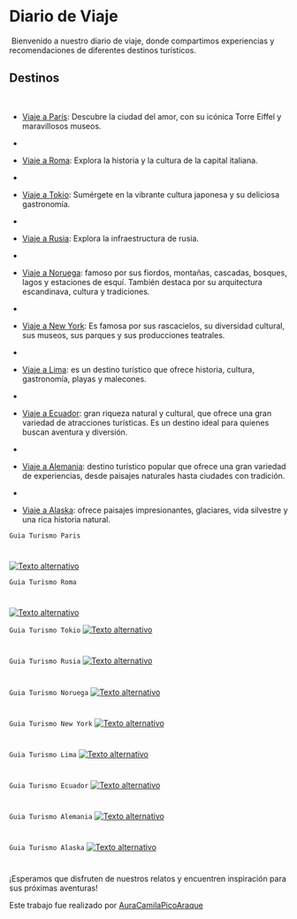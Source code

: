 # Diario de Viaje
​
Bienvenido a nuestro diario de viaje, donde compartimos experiencias y recomendaciones de diferentes destinos turísticos.
​
## Destinos
​
- [Viaje a París](https://github.com/AuraCamilaPicoAraque/DiarioDeViaje/blob/master/entradas/paris.md "paris.md"): Descubre la ciudad del amor, con su icónica Torre Eiffel y maravillosos museos.
- 
- [Viaje a Roma](https://github.com/AuraCamilaPicoAraque/DiarioDeViaje/blob/master/entradas/roma.md "roma.md"): Explora la historia y la cultura de la capital italiana.
- 
- [Viaje a Tokio](https://github.com/AuraCamilaPicoAraque/DiarioDeViaje/blob/master/entradas/tokio.md "tokio.md"): Sumérgete en la vibrante cultura japonesa y su deliciosa gastronomía.
- 
- [Viaje a Rusia](https://github.com/AuraCamilaPicoAraque/DiarioDeViaje/blob/master/entradas/rusia.md "rusia.md"): Explora la infraestructura de rusia.
- 
- [Viaje a Noruega](https://github.com/AuraCamilaPicoAraque/DiarioDeViaje/blob/master/entradas/noruega.md "noruega.md"):  famoso por sus fiordos, montañas, cascadas, bosques, lagos y estaciones de esquí. También destaca por su arquitectura escandinava, cultura y tradiciones.
- 
- [Viaje a New York](https://github.com/AuraCamilaPicoAraque/DiarioDeViaje/blob/master/entradas/newyork.md "newyork.md"):  Es famosa por sus rascacielos, su diversidad cultural, sus museos, sus parques y sus producciones teatrales.
- 
- [Viaje a Lima](https://github.com/AuraCamilaPicoAraque/DiarioDeViaje/blob/master/entradas/lima.md "lima.md"): es un destino turístico que ofrece historia, cultura, gastronomía, playas y malecones.

- 
- [Viaje a Ecuador](https://github.com/AuraCamilaPicoAraque/DiarioDeViaje/blob/master/entradas/ecuador.md "ecuador.md"):  gran riqueza natural y cultural, que ofrece una gran variedad de atracciones turísticas. Es un destino ideal para quienes buscan aventura y diversión.
- 
- [Viaje a Alemania](https://github.com/AuraCamilaPicoAraque/DiarioDeViaje/blob/master/entradas/alemania.md "alemania.md"): destino turístico popular que ofrece una gran variedad de experiencias, desde paisajes naturales hasta ciudades con tradición.
- 
- [Viaje a Alaska](https://github.com/AuraCamilaPicoAraque/DiarioDeViaje/blob/master/entradas/alaska.md "alaska.md"): ofrece paisajes impresionantes, glaciares, vida silvestre y una rica historia natural.


`Guia Turismo Paris`
#
[![Texto alternativo](https://content.r9cdn.net/rimg/dimg/bd/d1/2f268866-city-36014-16eac124647.jpg?crop=true&width=1020&height=498)](https://www.kayak.com.co/Paris.36014.guide)

`Guia Turismo Roma`
#
[![Texto alternativo](https://www.enroma.com/wp-content/uploads/2018/04/Otono-en-Roma-768x510.webp)](https://www.enroma.com/guia-roma/)


`Guia Turismo Tokio`
[![Texto alternativo](https://japonpedia.com/wp-content/uploads/2017/07/Gu%C3%ADa-de-Tokio-e1519491195564-696x464.jpg.webp)](https://japonpedia.com/guia-de-tokio/)
#

`Guia Turismo Rusia`
[![Texto alternativo](https://www.advantour.com/img/russia/images/index.jpg)](https://www.advantour.com/es/rusia/)
#

`Guia Turismo Noruega`
[![Texto alternativo](https://content.r9cdn.net/rimg/dimg/9d/a6/4f3f3172-ctry-184-166c5b5ec8b.jpg?crop=true&width=1020&height=498)](https://www.kayak.com.co/Noruega.184.dc.guide)
#

`Guia Turismo New York`
[![Texto alternativo](https://encrypted-tbn0.gstatic.com/images?q=tbn:ANd9GcQaaNoAgNU0BhWCF11BGVOUCfXK_Kvb2kvpCw&s)](https://www.guiaturisticanuevayork.com/)
#

`Guia Turismo Lima`
[![Texto alternativo](https://www.peruhop.com/wp-content/uploads/LimaHopstage.jpg)](https://www.peruhop.com/es/lima/)
#

`Guia Turismo Ecuador`
[![Texto alternativo](https://denomades-blog.imgix.net/blog/wp-content/uploads/2020/03/08002312/casa-del-arbol-banos-de-agua-santa-go-ecuado-1_9.jpg?auto=compress%2Cformat&fit=scale&h=709&ixlib=php-3.3.1&w=1024&wpsize=large)](https://www.proturec.com/)

#

`Guia Turismo Alemania`
[![Texto alternativo](https://www.guiadealemania.com/wp-content/uploads/2017/10/festival-de-invierno.jpg)](https://www.guiadealemania.com/)

#

`Guia Turismo Alaska`
[![Texto alternativo](https://www.visittheusa.co/sites/default/files/styles/state_hero_l/public/images/hero_media_image/2023-05/0d851f7d-2da0-46af-93f6-4fd06781511a_0.jpeg?h=e770e010&itok=q52JIBGg)](https://www.visittheusa.co/state/alaska)

#


¡Esperamos que disfruten de nuestros relatos y encuentren inspiración para sus próximas aventuras!



Este trabajo fue realizado por [AuraCamilaPicoAraque](https://github.com/AuraCamilaPicoAraque)
